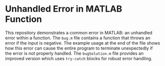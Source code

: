 # Unhandled Error in MATLAB Function

This repository demonstrates a common error in MATLAB:  an unhandled error within a function.  The `bug.m` file contains a function that throws an error if the input is negative. The example usage at the end of the file shows how this error can cause the entire program to terminate unexpectedly if the error is not properly handled.  The `bugSolution.m` file provides an improved version which uses `try-catch` blocks for robust error handling.